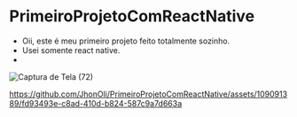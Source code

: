# PrimeiroProjetoComReactNative
- Oii, este é meu primeiro projeto feito totalmente sozinho.
- Usei somente react native.
- 
![Captura de Tela (72)](https://github.com/JhonOli/PrimeiroProjetoComReactNative/assets/109091389/51498b66-ce84-4af5-a2fe-81094a337a28)





https://github.com/JhonOli/PrimeiroProjetoComReactNative/assets/109091389/fd93493e-c8ad-410d-b824-587c9a7d663a

